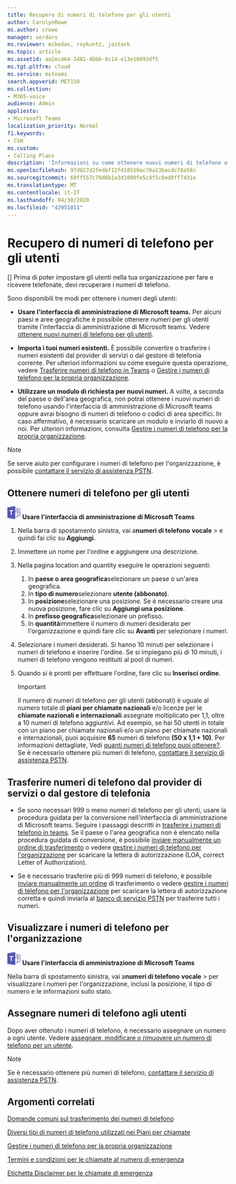 ```yaml
---
title: Recupero di numeri di telefono per gli utenti
author: CarolynRowe
ms.author: crowe
manager: serdars
ms.reviewer: mikedav, roykuntz, jastark
ms.topic: article
ms.assetid: aa2ec464-3481-4bbb-8c14-e13e18093df5
ms.tgt.pltfrm: cloud
ms.service: msteams
search.appverid: MET150
ms.collection:
- M365-voice
audience: Admin
appliesto:
- Microsoft Teams
localization_priority: Normal
f1.keywords:
- CSH
ms.custom:
- Calling Plans
description: 'Informazioni su come ottenere nuovi numeri di telefono o di trasferimento di dati esistenti per i team e come visualizzare le modifiche apportate agli utenti. '
ms.openlocfilehash: 97d827d2fedbf12fd18519ac70a23bacdc78a58c
ms.sourcegitcommit: 69ff557c79d6b1a3d1089fe5c8f5c8ed8ff7431e
ms.translationtype: MT
ms.contentlocale: it-IT
ms.lasthandoff: 04/30/2020
ms.locfileid: "43951011"
---
```

# <a name="getting-phone-numbers-for-your-users"></a>Recupero di numeri di telefono per gli utenti

[] Prima di poter impostare gli utenti nella tua organizzazione per fare e ricevere telefonate, devi recuperare i numeri di telefono.
  
Sono disponibili tre modi per ottenere i numeri degli utenti:

- **Usare l'interfaccia di amministrazione di Microsoft teams.** Per alcuni paesi e aree geografiche è possibile ottenere numeri per gli utenti tramite l'interfaccia di amministrazione di Microsoft teams. Vedere [ottenere nuovi numeri di telefono per gli utenti](#get-new-phone-numbers-for-your-users).
    
- **Importa i tuoi numeri esistenti.** È possibile convertire o trasferire i numeri esistenti dal provider di servizi o dal gestore di telefonia corrente. Per ulteriori informazioni su come eseguire questa operazione, vedere [Trasferire numeri di telefono in Teams](/microsoftteams/phone-number-calling-plans/transfer-phone-numbers-to-teams) o [Gestire i numeri di telefono per la propria organizzazione](/microsoftteams/manage-phone-numbers-for-your-organization).  
  
- **Utilizzare un modulo di richiesta per nuovi numeri.** A volte, a seconda del paese o dell'area geografica, non potrai ottenere i nuovi numeri di telefono usando l'interfaccia di amministrazione di Microsoft teams oppure avrai bisogno di numeri di telefono o codici di area specifici. In caso affermativo, è necessario scaricare un modulo e inviarlo di nuovo a noi. Per ulteriori informazioni, consulta [Gestire i numeri di telefono per la propria organizzazione](/microsoftteams/manage-phone-numbers-for-your-organization).
  
> [!NOTE]
> Se serve aiuto per configurare i numeri di telefono per l'organizzazione, è possibile [contattare il servizio di assistenza PSTN](manage-phone-numbers-for-your-organization/contact-pstn-service-desk.md).
  
## <a name="get-new-phone-numbers-for-your-users"></a>Ottenere numeri di telefono per gli utenti

![Icona che mostra il logo di Microsoft Teams](media/teams-logo-30x30.png) **Usare l'interfaccia di amministrazione di Microsoft Teams**
    
1. Nella barra di spostamento sinistra, vai a**numeri di telefono** **vocale** > e quindi fai clic su **Aggiungi**.
2. Immettere un nome per l'ordine e aggiungere una descrizione.
3. Nella pagina location and quantity eseguire le operazioni seguenti:
    1. In **paese o area geografica**selezionare un paese o un'area geografica.
    2. In **tipo di numero**selezionare **utente (abbonato)**.
    3. In **posizione**selezionare una posizione. Se è necessario creare una nuova posizione, fare clic su **Aggiungi una posizione**.
    4. In **prefisso geografica**selezionare un prefisso. 
    5. In **quantità**immettere il numero di numeri desiderato per l'organizzazione e quindi fare clic su **Avanti** per selezionare i numeri.
4. Selezionare i numeri desiderati. Si hanno 10 minuti per selezionare i numeri di telefono e inserire l'ordine. Se si impiegano più di 10 minuti, i numeri di telefono vengono restituiti al pool di numeri.
5. Quando si è pronti per effettuare l'ordine, fare clic su **Inserisci ordine**.

    > [!IMPORTANT]
    > Il numero di numeri di telefono per gli utenti (abbonati) è uguale al numero totale di **piani per chiamate nazionali** e/o licenze per le **chiamate nazionali e internazionali** assegnate moltiplicato per 1,1, oltre a 10 numeri di telefono aggiuntivi. Ad esempio, se hai 50 utenti in totale con un piano per chiamate nazionali e/o un piano per chiamate nazionali e internazionali, puoi acquisire **65** numeri di telefono **(50 x 1,1 + 10)**. Per informazioni dettagliate, Vedi [quanti numeri di telefono puoi ottenere?](/microsoftteams/how-many-phone-numbers-can-you-get). Se è necessario ottenere più numeri di telefono, [contattare il servizio di assistenza PSTN](manage-phone-numbers-for-your-organization/contact-pstn-service-desk.md).
  
## <a name="port-or-transfer-phone-numbers-from-your-service-provider-or-phone-carrier"></a>Trasferire numeri di telefono dal provider di servizi o dal gestore di telefonia
  
- Se sono necessari 999 o meno numeri di telefono per gli utenti, usare la procedura guidata per la conversione nell'interfaccia di amministrazione di Microsoft teams. Seguire i passaggi descritti in [trasferire i numeri di telefono in teams](/microsoftteams/phone-number-calling-plans/transfer-phone-numbers-to-teams). Se il paese o l'area geografica non è elencato nella procedura guidata di conversione, è possibile [inviare manualmente un ordine di trasferimento](phone-number-calling-plans/manually-submit-port-order.md) o vedere [gestire i numeri di telefono per l'organizzazione](/microsoftteams/manage-phone-numbers-for-your-organization) per scaricare la lettera di autorizzazione (LOA, correct Letter of Authorization).

- Se è necessario trasferire più di 999 numeri di telefono, è possibile [inviare manualmente un ordine](phone-number-calling-plans/manually-submit-port-order.md) di trasferimento o vedere [gestire i numeri di telefono per l'organizzazione](/microsoftteams/manage-phone-numbers-for-your-organization) per scaricare la lettera di autorizzazione corretta e quindi inviarla al [banco di servizio PSTN](manage-phone-numbers-for-your-organization/contact-pstn-service-desk.md) per trasferire tutti i numeri.

## <a name="view-the-phone-numbers-for-your-organization"></a>Visualizzare i numeri di telefono per l'organizzazione

![Icona che mostra il logo di Microsoft Teams](media/teams-logo-30x30.png) **Usare l'interfaccia di amministrazione di Microsoft Teams** 

Nella barra di spostamento sinistra, vai a**numeri di telefono** **vocale** > per visualizzare i numeri per l'organizzazione, inclusi la posizione, il tipo di numero e le informazioni sullo stato.
  
## <a name="assign-phone-numbers-to-users"></a>Assegnare numeri di telefono agli utenti

Dopo aver ottenuto i numeri di telefono, è necessario assegnare un numero a ogni utente. Vedere [assegnare, modificare o rimuovere un numero di telefono per un utente](/microsoftteams/assign-change-or-remove-a-phone-number-for-a-user).

> [!NOTE]
> Se è necessario ottenere più numeri di telefono, [contattare il servizio di assistenza PSTN](manage-phone-numbers-for-your-organization/contact-pstn-service-desk.md).


## <a name="related-topics"></a>Argomenti correlati

[Domande comuni sul trasferimento dei numeri di telefono](/microsoftteams/transferring-phone-numbers-common-questions)

[Diversi tipi di numeri di telefono utilizzati nei Piani per chiamate](/microsoftteams/different-kinds-of-phone-numbers-used-for-calling-plans)

[Gestire i numeri di telefono per la propria organizzazione](/microsoftteams/manage-phone-numbers-for-your-organization)

[Termini e condizioni per le chiamate al numero di emergenza](/microsoftteams/emergency-calling-terms-and-conditions)

[Etichetta Disclaimer per le chiamate di emergenza](https://github.com/MicrosoftDocs/OfficeDocs-SkypeForBusiness/blob/live/Teams/downloads/emergency-calling/emergency-calling-label-(en-us)-(v.1.0).zip?raw=true)
